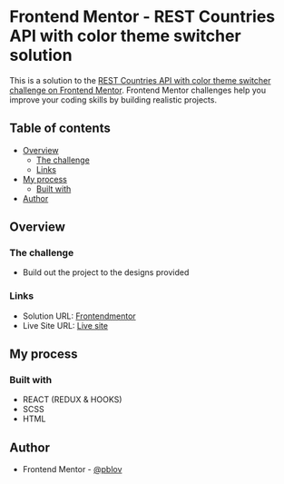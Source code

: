 # Frontend Mentor - REST Countries API with color theme switcher solution

This is a solution to the [REST Countries API with color theme switcher challenge on Frontend Mentor](https://www.frontendmentor.io/challenges/rest-countries-api-with-color-theme-switcher-5cacc469fec04111f7b848ca). Frontend Mentor challenges help you improve your coding skills by building realistic projects. 

## Table of contents

- [Overview](#overview)
  - [The challenge](#the-challenge)
  - [Links](#links)
- [My process](#my-process)
  - [Built with](#built-with)
- [Author](#author)

## Overview

### The challenge

- Build out the project to the designs provided

### Links

- Solution URL: [Frontendmentor](https://www.frontendmentor.io/solutions/job-listings-with-filtering-react-and-material-ui-TarU1RBtK)
- Live Site URL: [Live site](https://pblov06-static-job-list.netlify.app)

## My process

### Built with

- REACT (REDUX & HOOKS)
- SCSS
- HTML


## Author

- Frontend Mentor - [@pblov](https://www.frontendmentor.io/profile/pblov)

